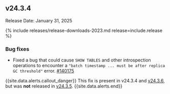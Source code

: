 ## v24.3.4

Release Date: January 31, 2025

{% include releases/release-downloads-2023.md release=include.release %}

<h3 id="v24-3-4-bug-fixes">Bug fixes</h3>

- Fixed a bug that could cause `SHOW TABLES` and other introspection operations to encounter a `"batch timestamp ... must be after replica GC threshold"` error. [#140175][#140175]

{{site.data.alerts.callout_danger}}
This fix is present in v24.3.4 and [v24.3.6](#v24-3-6), but was **not** released in [v24.3.5](#v24-3-5).
{{site.data.alerts.end}}

[#140175]: https://github.com/cockroachdb/cockroach/pull/140175
